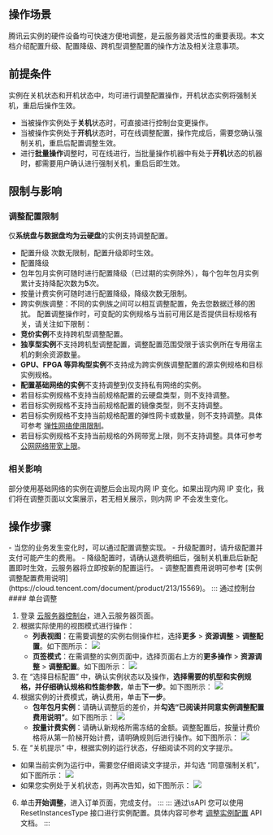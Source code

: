 ## 操作场景

腾讯云实例的硬件设备均可快速方便地调整，是云服务器灵活性的重要表现。本文档介绍配置升级、配置降级、跨机型调整配置的操作方法及相关注意事项。

## 前提条件

实例在关机状态和开机状态中，均可进行调整配置操作，开机状态实例将强制关机，重启后操作生效。
<dx-alert infotype="notice" title="">
- 当被操作实例处于**关机**状态时，可直接进行控制台变更操作。
- 当被操作实例处于**开机**状态时，可在线调整配置，操作完成后，需要您确认强制关机，重启后配置调整生效。
- 进行**批量操作**调整时，可在线进行，当批量操作机器中有处于**开机**状态的机器时，都需要用户确认进行强制关机，重启后即生效。
</dx-alert>




## 限制与影响

### 调整配置限制

仅**系统盘与数据盘均为云硬盘**的实例支持调整配置。
- 配置升级
次数无限制，配置升级即时生效。
- 配置降级
 - 包年包月实例可随时进行配置降级（已过期的实例除外），每个包年包月实例累计支持降配次数为**5**次。
 - 按量计费实例可随时进行配置降级，降级次数无限制。
- 跨实例族调整：不同的实例族之间可以相互调整配置，免去您数据迁移的困扰。
配置调整操作时，可变配的实例规格与当前可用区是否提供目标规格有关，请关注如下限制：
 -  **竞价实例**不支持跨机型调整配置。
 -  **独享型实例**不支持跨机型调整配置，调整配置范围受限于该实例所在专用宿主机的剩余资源数量。
 -   **GPU、FPGA 等异构型实例**不支持成为跨实例族调整配置的源实例规格和目标实例规格。
 -  **配置基础网络的实例**不支持调整到仅支持私有网络的实例。
 -  若目标实例规格不支持当前规格配置的云硬盘类型，则不支持调整。
 -  若目标实例规格不支持当前规格配置的镜像类型，则不支持调整。
 -  若目标实例规格不支持当前规格配置的弹性网卡或数量，则不支持调整。具体可参考 [弹性网络使用限制](https://cloud.tencent.com/document/product/576/18527)。
 -  若目标实例规格不支持当前规格的外网带宽上限，则不支持调整。具体可参考 [公网网络带宽上限](https://cloud.tencent.com/document/product/213/12523)。

###  相关影响
部分使用基础网络的实例在调整后会出现内网 IP 变化。如果出现内网 IP 变化，我们将在调整页面以文案展示，若无相关展示，则内网 IP 不会发生变化。


##  操作步骤


<dx-alert infotype="explain" title="">
- 当您的业务发生变化时，可以通过配置调整实现。
- 升级配置时，请升级配置并支付可能产生的费用。
- 降级配置时，请确认退费明细后，强制关机重启后新配置即时生效，云服务器将立即按新的配置运行。
- 调整配置费用说明可参考 [实例调整配置费用说明](https://cloud.tencent.com/document/product/213/15569)。
</dx-alert>




<dx-tabs>
::: 通过控制台
#### 单台调整

1. 登录 [云服务器控制台](https://console.cloud.tencent.com/cvm/index)，进入云服务器页面。
2. 根据实际使用的视图模式进行操作：
   - **列表视图**：在需要调整的实例右侧操作栏，选择**更多** > **资源调整** > **调整配置**。如下图所示：
![](https://main.qcloudimg.com/raw/15e142fe43b498ada4ee3f12c1bf9413.png)
   - **页签模式**：在需调整的实例页面中，选择页面右上方的**更多操作** > **资源调整** > **调整配置**。如下图所示：
![](https://qcloudimg.tencent-cloud.cn/raw/f6472600a6834946ee92f8754f4b9a05.png) 
3. 在 “选择目标配置” 中，确认实例状态以及操作，**选择需要的机型和实例规格，并仔细确认规格和性能参数**，单击**下一步**。如下图所示：
![](https://main.qcloudimg.com/raw/cab2d0c635bfc1dd07d3aa6c763b7c21.png)
4. 根据实例的计费模式，确认费用，单击**下一步**。
	- **包年包月实例**：请确认调整后的差价，并**勾选“已阅读并同意实例调整配置费用说明”**。如下图所示：
![](https://qcloudimg.tencent-cloud.cn/raw/e1df4cd1ff7365702c675b19c76f1944.png)
	- **按量计费实例**：请确认新规格所需冻结的金额。调整配置后，按量计费价格将从第一阶梯开始计费，请明确规则后进行操作。如下图所示：
![](https://qcloudimg.tencent-cloud.cn/raw/3dd2d78578f2361df1e846956a90014c.png)
5. 在 “关机提示” 中，根据实例的运行状态，仔细阅读不同的文字提示。
 - 如果当前实例为运行中，需要您仔细阅读文字提示，并勾选 “同意强制关机”，如下图所示：
![](https://qcloudimg.tencent-cloud.cn/raw/6127bca85ee27a9fa7cc1205c38a4f60.png)
 - 如果您实例处于关机状态，则再次告知，如下图所示：
![](https://qcloudimg.tencent-cloud.cn/raw/cd42b94b45478ae32ea90d4635837188.png)
6. 单击**开始调整**，进入订单页面，完成支付。 
:::
::: 通过\sAPI 
您可以使用 ResetInstancesType 接口进行实例配置。具体内容可参考 [调整实例配置](https://cloud.tencent.com/document/product/213/15744) API 文档。
:::
</dx-tabs>
